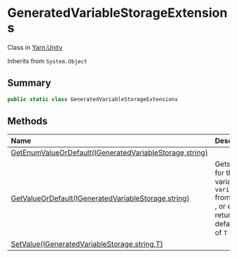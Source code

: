 # GeneratedVariableStorageExtensions

Class in [Yarn.Unity](/docs/api/csharp/yarn.unity.md)

Inherits from `System.Object`

## Summary



```csharp
public static class GeneratedVariableStorageExtensions
```

## Methods

|Name|Description|
|:---|:---|
|[GetEnumValueOrDefault(IGeneratedVariableStorage,string)](/docs/api/csharp/yarn.unity.generatedvariablestorageextensions.getenumvalueordefault.md)||
|[GetValueOrDefault(IGeneratedVariableStorage,string)](/docs/api/csharp/yarn.unity.generatedvariablestorageextensions.getvalueordefault.md)|Gets a value for the variable  `variableName`  from `storage` , or else returns the default value of `T` .|
|[SetValue(IGeneratedVariableStorage,string,T)](/docs/api/csharp/yarn.unity.generatedvariablestorageextensions.setvalue.md)||

